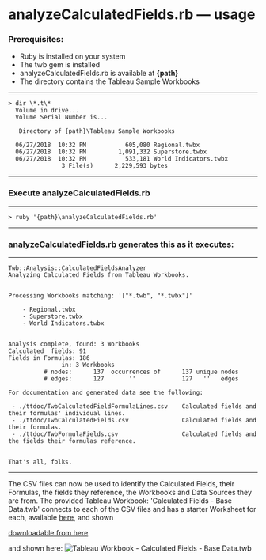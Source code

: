 # analyzeCalculatedFields.rb &mdash; usage

### Prerequisites:

- Ruby is installed on your system
- The twb gem is installed
- analyzeCalculatedFields.rb is available at **{path}**
- The directory contains the Tableau Sample Workbooks
---
    > dir \*.t\*
      Volume in drive...
      Volume Serial Number is...
      
       Directory of {path}\Tableau Sample Workbooks
      
      06/27/2018  10:32 PM           605,080 Regional.twbx
      06/27/2018  10:32 PM         1,091,332 Superstore.twbx
      06/27/2018  10:32 PM           533,181 World Indicators.twbx
                   3 File(s)      2,229,593 bytes
---

### Execute analyzeCalculatedFields.rb
---
    > ruby '{path}\analyzeCalculatedFields.rb'
--- 

### analyzeCalculatedFields.rb generates this as it executes:
---

    Twb::Analysis::CalculatedFieldsAnalyzer
    Analyzing Calculated Fields from Tableau Workbooks.
  
  
    Processing Workbooks matching: '["*.twb", "*.twbx"]'

        - Regional.twbx
        - Superstore.twbx
        - World Indicators.twbx
     
     
    Analysis complete, found: 3 Workbooks
    Calculated  fields: 91
    Fields in Formulas: 186
                   in: 3 Workbooks
              # nodes:      137  occurrences of      137 unique nodes
              # edges:      127       ''             127   ''   edges
    
    For documentation and generated data see the following:

     - ./ttdoc/TwbCalculatedFieldFormulaLines.csv    Calculated fields and their formulas' individual lines.
     - ./ttdoc/TwbCalculatedFields.csv               Calculated fields and their formulas.
     - ./ttdoc/TwbFormulaFields.csv                  Calculated fields and the fields their formulas reference.


    That's all, folks.
--- 

The CSV files can now be used to identify the Calculated Fields, their Formulas, the fields they reference, the Workbooks and Data Sources they are from. The provided Tableau Workbook: 'Calculated Fields - Base Data.twb' connects to each of the CSV files and has a starter Worksheet for each, 
available [here](https://github.com/ChrisGerrard/Tableau-Tools/blob/master/Ruby/analysis/ttdoc/Calculated%20Fields%20-%20Base%20Data.twb "Caalculated Fields - Base Data"), and 
shown 

<a href="https://github.com/ChrisGerrard/Tableau-Tools/blob/master/Ruby/analysis/ttdoc/Calculated%20Fields%20-%20Base%20Data.twb" download="Calculated%20Fields%20-%20Base%20Data.twb">downloadable from here</a>

and shown here:
![Tableau Workbook - Calculated Fields - Base Data.twb](https://github.com/ChrisGerrard/Tableau-Tools/blob/master/Ruby/analysis/ttdoc/Calculated%20Fields%20-%20Base%20Data%2C%20Calculated%20Field%20Formula%20Lines%20sheet.PNG)
